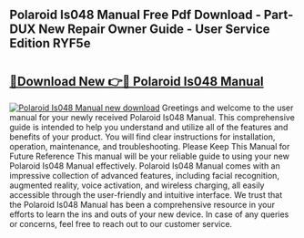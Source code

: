 ## Polaroid Is048 Manual Free Pdf Download - Part-DUX New Repair Owner Guide - User Service Edition RYF5e

# <h2><a href="http://bc98251.oget.top/?id=Polaroid+Is048+Manual">🔗Download New 👉🔴 Polaroid Is048 Manual</a></h2>

[![Polaroid Is048 Manual new download](https://i.imgur.com/5g1atiW.png)](http://bc98251.oget.top/?id=Polaroid+Is048+Manual)
Greetings and welcome to the user manual for your newly received Polaroid Is048 Manual. This comprehensive guide is intended to help you understand and utilize all of the features and benefits of your product. You will find clear instructions for installation, operation, maintenance, and troubleshooting. Please Keep This Manual for Future Reference This manual will be your reliable guide to using your new Polaroid Is048 Manual effectively. Polaroid Is048 Manual comes with an impressive collection of advanced features, including facial recognition, augmented reality, voice activation, and wireless charging, all easily accessible through the user-friendly and intuitive interface. We trust that the Polaroid Is048 Manual has been a comprehensive resource in your efforts to learn the ins and outs of your new device. In case of any queries or concerns, feel free to reach out to our customer service.
